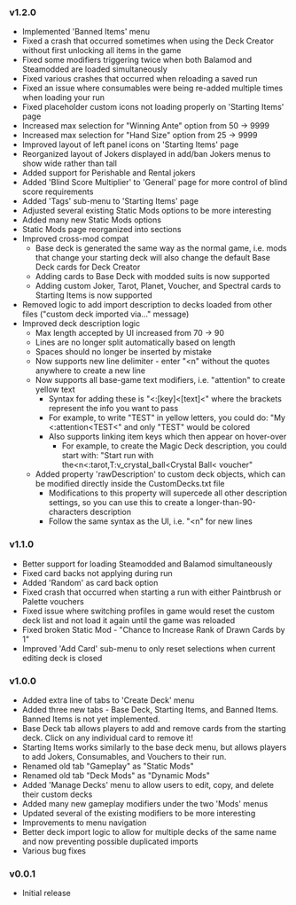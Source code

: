 ### v1.2.0
- Implemented 'Banned Items' menu
- Fixed a crash that occurred sometimes when using the Deck Creator without first unlocking all items in the game
- Fixed some modifiers triggering twice when both Balamod and Steamodded are loaded simultaneously
- Fixed various crashes that occurred when reloading a saved run
- Fixed an issue where consumables were being re-added multiple times when loading your run
- Fixed placeholder custom icons not loading properly on 'Starting Items' page
- Increased max selection for "Winning Ante" option from 50 -> 9999
- Increased max selection for "Hand Size" option from 25 -> 9999
- Improved layout of left panel icons on 'Starting Items' page
- Reorganized layout of Jokers displayed in add/ban Jokers menus to show wide rather than tall
- Added support for Perishable and Rental jokers
- Added 'Blind Score Multiplier' to 'General' page for more control of blind score requirements
- Added 'Tags' sub-menu to 'Starting Items' page
- Adjusted several existing Static Mods options to be more interesting
- Added many new Static Mods options
- Static Mods page reorganized into sections
- Improved cross-mod compat
    - Base deck is generated the same way as the normal game, i.e. mods that change your starting deck will also change the default Base Deck cards for Deck Creator
    - Adding cards to Base Deck with modded suits is now supported
    - Adding custom Joker, Tarot, Planet, Voucher, and Spectral cards to Starting Items is now supported
- Removed logic to add import description to decks loaded from other files ("custom deck imported via..." message)
- Improved deck description logic
  - Max length accepted by UI increased from 70 -> 90
  - Lines are no longer split automatically based on length
  - Spaces should no longer be inserted by mistake
  - Now supports new line delimiter - enter "<n" without the quotes anywhere to create a new line
  - Now supports all base-game text modifiers, i.e. "attention" to create yellow text
    - Syntax for adding these is "<:[key]<[text]<" where the brackets represent the info you want to pass
    - For example, to write "TEST" in yellow letters, you could do: "My <:attention<TEST<" and only "TEST" would be colored
    - Also supports linking item keys which then appear on hover-over
      - For example, to create the Magic Deck description, you could start with: "Start run with the<n<:tarot,T:v_crystal_ball<Crystal Ball< voucher"
  - Added property 'rawDescription' to custom deck objects, which can be modified directly inside the CustomDecks.txt file
    - Modifications to this property will supercede all other description settings, so you can use this to create a longer-than-90-characters description
    - Follow the same syntax as the UI, i.e. "<n" for new lines

### v1.1.0
- Better support for loading Steamodded and Balamod simultaneously
- Fixed card backs not applying during run
- Added 'Random' as card back option
- Fixed crash that occurred when starting a run with either Paintbrush or Palette vouchers
- Fixed issue where switching profiles in game would reset the custom deck list and not load it again until the game was reloaded
- Fixed broken Static Mod - "Chance to Increase Rank of Drawn Cards by 1"
- Improved 'Add Card' sub-menu to only reset selections when current editing deck is closed

### v1.0.0
- Added extra line of tabs to 'Create Deck' menu
- Added three new tabs - Base Deck, Starting Items, and Banned Items. Banned Items is not yet implemented.
- Base Deck tab allows players to add and remove cards from the starting deck. Click on any individual card to remove it!
- Starting Items works similarly to the base deck menu, but allows players to add Jokers, Consumables, and Vouchers to their run.
- Renamed old tab "Gameplay" as "Static Mods"
- Renamed old tab "Deck Mods" as "Dynamic Mods"
- Added 'Manage Decks' menu to allow users to edit, copy, and delete their custom decks
- Added many new gameplay modifiers under the two 'Mods' menus
- Updated several of the existing modifiers to be more interesting
- Improvements to menu navigation
- Better deck import logic to allow for multiple decks of the same name and now preventing possible duplicated imports
- Various bug fixes

### v0.0.1
- Initial release
